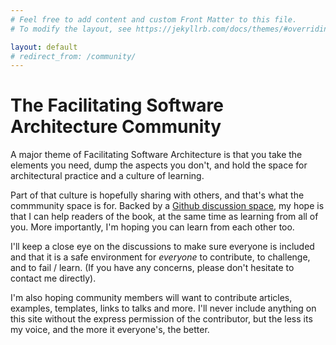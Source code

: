 ```yaml
---
# Feel free to add content and custom Front Matter to this file.
# To modify the layout, see https://jekyllrb.com/docs/themes/#overriding-theme-defaults

layout: default
# redirect_from: /community/
---
```

# The Facilitating Software Architecture Community
A major theme of Facilitating Software Architecture is that you take the elements you need, dump the aspects you don't, and hold the space for architectural practice and a culture of learning.

Part of that culture is hopefully sharing with others, and that's what the commmunity space is for. Backed by a [Github discussion space](https://github.com/andrewharmellaw/facilitating-software-architecture/discussions), my hope is that I can help readers of the book, at the same time as learning from all of you. More importantly, I'm hoping you can learn from each other too.

I'll keep a close eye on the discussions to make sure everyone is included and that it is a safe environment for _everyone_ to contribute, to challenge, and to fail / learn. (If you have any concerns, please don't hesitate to contact me directly).

I'm also hoping community members will want to contribute articles, examples, templates, links to talks and more. I'll never include anything on this site without the express permission of the contributor, but the less its my voice, and the more it everyone's, the better.
